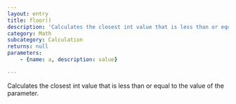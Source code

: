 ```yaml
---
layout: entry
title: floor()
description: 'Calculates the closest int value that is less than or equal to the value of the parameter.'
category: Math
subcategory: Calculation
returns: null
parameters:
    - {name: a, description: value}

---
```

Calculates the closest int value that is less than or equal to the value of the parameter.